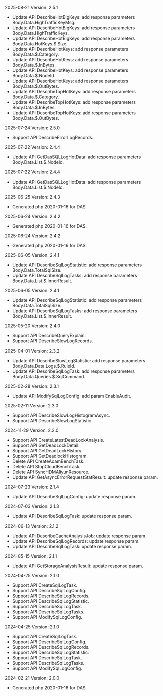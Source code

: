 2025-08-21 Version: 2.5.1
- Update API DescribeHotBigKeys: add response parameters Body.Data.HighTrafficKeyMsg.
- Update API DescribeHotBigKeys: add response parameters Body.Data.HighTrafficKeys.
- Update API DescribeHotBigKeys: add response parameters Body.Data.HotKeys.$.Size.
- Update API DescribeHotKeys: add response parameters Body.Data.$.Category.
- Update API DescribeHotKeys: add response parameters Body.Data.$.InBytes.
- Update API DescribeHotKeys: add response parameters Body.Data.$.NodeId.
- Update API DescribeHotKeys: add response parameters Body.Data.$.OutBytes.
- Update API DescribeTopHotKeys: add response parameters Body.Data.$.Category.
- Update API DescribeTopHotKeys: add response parameters Body.Data.$.InBytes.
- Update API DescribeTopHotKeys: add response parameters Body.Data.$.OutBytes.


2025-07-24 Version: 2.5.0
- Support API DescribeErrorLogRecords.


2025-07-22 Version: 2.4.4
- Update API GetDasSQLLogHotData: add response parameters Body.Data.List.$.NodeId.


2025-07-22 Version: 2.4.4
- Update API GetDasSQLLogHotData: add response parameters Body.Data.List.$.NodeId.


2025-06-25 Version: 2.4.3
- Generated php 2020-01-16 for DAS.

2025-06-24 Version: 2.4.2
- Generated php 2020-01-16 for DAS.

2025-06-24 Version: 2.4.2
- Generated php 2020-01-16 for DAS.

2025-06-05 Version: 2.4.1
- Update API DescribeSqlLogStatistic: add response parameters Body.Data.TotalSqlSize.
- Update API DescribeSqlLogTasks: add response parameters Body.Data.List.$.InnerResult.


2025-06-05 Version: 2.4.1
- Update API DescribeSqlLogStatistic: add response parameters Body.Data.TotalSqlSize.
- Update API DescribeSqlLogTasks: add response parameters Body.Data.List.$.InnerResult.


2025-05-20 Version: 2.4.0
- Support API DescribeQueryExplain.
- Support API DescribeSlowLogRecords.


2025-04-01 Version: 2.3.2
- Update API DescribeSlowLogStatistic: add response parameters Body.Data.Data.Logs.$.RuleId.
- Update API DescribeSqlLogTask: add response parameters Body.Data.Queries.$.SqlCommand.


2025-02-28 Version: 2.3.1
- Update API ModifySqlLogConfig: add param EnableAudit.


2025-02-11 Version: 2.3.0
- Support API DescribeSlowLogHistogramAsync.
- Support API DescribeSlowLogStatistic.


2024-11-29 Version: 2.2.0
- Support API CreateLatestDeadLockAnalysis.
- Support API GetDeadLockDetail.
- Support API GetDeadLockHistory.
- Support API GetDeadlockHistogram.
- Delete API CreateAdamBenchTask.
- Delete API StopCloudBenchTask.
- Delete API SyncHDMAliyunResource.
- Update API GetAsyncErrorRequestStatResult: update response param.


2024-07-23 Version: 2.1.4
- Update API DescribeSqlLogConfig: update response param.


2024-07-03 Version: 2.1.3
- Update API DescribeSqlLogTask: update response param.


2024-06-13 Version: 2.1.2
- Update API DescribeCacheAnalysisJob: update response param.
- Update API DescribeSqlLogRecords: update response param.
- Update API DescribeSqlLogTask: update response param.


2024-05-15 Version: 2.1.1
- Update API GetStorageAnalysisResult: update response param.


2024-04-25 Version: 2.1.0
- Support API CreateSqlLogTask.
- Support API DescribeSqlLogConfig.
- Support API DescribeSqlLogRecords.
- Support API DescribeSqlLogStatistic.
- Support API DescribeSqlLogTask.
- Support API DescribeSqlLogTasks.
- Support API ModifySqlLogConfig.


2024-04-25 Version: 2.1.0
- Support API CreateSqlLogTask.
- Support API DescribeSqlLogConfig.
- Support API DescribeSqlLogRecords.
- Support API DescribeSqlLogStatistic.
- Support API DescribeSqlLogTask.
- Support API DescribeSqlLogTasks.
- Support API ModifySqlLogConfig.


2024-02-21 Version: 2.0.0
- Generated php 2020-01-16 for DAS.

